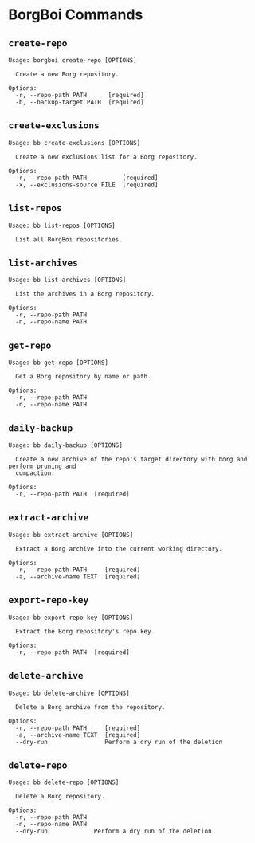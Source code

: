 # BorgBoi Commands

## `create-repo`

```text
Usage: borgboi create-repo [OPTIONS]

  Create a new Borg repository.

Options:
  -r, --repo-path PATH      [required]
  -b, --backup-target PATH  [required]

```

## `create-exclusions`

```text
Usage: bb create-exclusions [OPTIONS]

  Create a new exclusions list for a Borg repository.

Options:
  -r, --repo-path PATH          [required]
  -x, --exclusions-source FILE  [required]

```

## `list-repos`

```text
Usage: bb list-repos [OPTIONS]

  List all BorgBoi repositories.

```

## `list-archives`

```text
Usage: bb list-archives [OPTIONS]

  List the archives in a Borg repository.

Options:
  -r, --repo-path PATH
  -n, --repo-name PATH

```

## `get-repo`

```text
Usage: bb get-repo [OPTIONS]

  Get a Borg repository by name or path.

Options:
  -r, --repo-path PATH
  -n, --repo-name PATH

```

## `daily-backup`

```text
Usage: bb daily-backup [OPTIONS]

  Create a new archive of the repo's target directory with borg and perform pruning and
  compaction.

Options:
  -r, --repo-path PATH  [required]

```

## `extract-archive`

```text
Usage: bb extract-archive [OPTIONS]

  Extract a Borg archive into the current working directory.

Options:
  -r, --repo-path PATH     [required]
  -a, --archive-name TEXT  [required]
```

## `export-repo-key`

```text
Usage: bb export-repo-key [OPTIONS]

  Extract the Borg repository's repo key.

Options:
  -r, --repo-path PATH  [required]

```

## `delete-archive`

```text
Usage: bb delete-archive [OPTIONS]

  Delete a Borg archive from the repository.

Options:
  -r, --repo-path PATH     [required]
  -a, --archive-name TEXT  [required]
  --dry-run                Perform a dry run of the deletion

```

## `delete-repo`

```text
Usage: bb delete-repo [OPTIONS]

  Delete a Borg repository.

Options:
  -r, --repo-path PATH
  -n, --repo-name PATH
  --dry-run             Perform a dry run of the deletion

```
